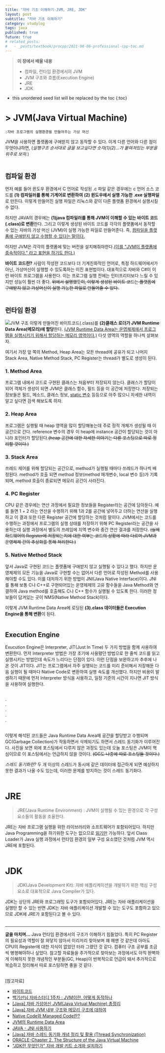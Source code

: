 ```yaml
---
title: "자바 기초 이해하기-JVM, JRE, JDK"
layout: post
subtitle: "자바 기초 이해하기"
category: studylog
tags: java
published: true
future: true
# related_posts:
#   - _posts/textbook/procpp/2021-08-06-professional-cpp-toc.md
---
```


> **이 장에서 배울 내용**
>
> * 컴파일, 런타임 환경에서의 JVM
> * JVM 구조와 흐름(Execution Engine)
> * JRE
> * JDK

<!--more-->

* this unordered seed list will be replaced by the toc
{:toc}

# > JVM(Java Virtual Machine)
    :자바 프로그램의 실행환경을 만들어주는 가상 머신

JVM을 사용하면 플랫폼에 구애받지 않고 동작할 수 있다. 이게 다른 언어와 다른 점이 무엇이냐하면, 
(*실행구조 순서대로 글을 보고싶다면 숫자(1)(2)...가 붙여져있는 부분을 위주로 보자.*)<br/><br/>


## 컴파일 환경
먼저 예를 들어 윈도우 환경에서 C 언어로 작성된 .c 파일 같은 경우에는 c 언어 소스 코드를 **(1) 컴파일러를 통해 기계어로 변환하여** **(2) 윈도우에서 실행 가능한 .exe 실행파일**로 만든다. 이렇게 만들어진 실행 파일은 리눅스와 같이 다른 플랫폼 환경에서 실행시킬 수 없다.

하지만 JAVA의 경우에는 **(1)java 컴파일러를 통해 JVM이 이해할 수 있는 바이트 코드(.class)로 변환**한다. 그리고 이렇게 생성된 바이트 코드를 각각의 플랫폼에서 동작할 수 있는 자바의 가상 머신 (JVM)이 실행 가능한 파일로 만들어준다. 즉, <u>컴파일을 플랫폼에 구애받지 않고 수행할 수 있다는 말이다.</u>

하지만 JVM은 각각의 플랫폼에 맞는 버전을 설치해줘야한다.<u>(이를 "JVM이 플랫폼에 종속적이다." 라고 표현을 하기도 한다.)</u>

**바이트 코드란?**
사람이 작성한 코드보다 더 기계친화적인 언어로, 특정 하드웨어에서가 아닌, 가상머신이 실행할 수 있도록하는 이진 표현법이다. 대표적으로 자바와 C#이 이런 바이트 프로그램을 사용한다. 이는 프로그램 실행 전에는 인터프리터보다 느릴 수 있지만 성능이 훨씬 더 좋다. ~~위에서 설명했듯이, 이렇게 생성된 바이트 코드는 플랫폼에 구애받지 않고 가상머신이 실행 가능한 파일로 만들어줄 수 있다.~~<br/><br/>


## 런타임 환경
![JVM 구조](https://velog.velcdn.com/images%2Fbongf%2Fpost%2F204c2b42-b25b-4fc6-aec5-4a4269e6f260%2Fimage.png)
이렇게 만들어진 바이트코드(.class)를 **(2)클래스 로더가 JVM Runtime Data Area(메모리)에 할당**한다. <u>(JVM Runtime Data Area는 운영체제에서 프로그램을 실행시키기 위해서 할당하는 메모리 영역이다.)</u>   다섯 영역의 역할을 하나씩 살펴보자.

여기서 가장 앞 쪽의 Method, Heap Area는 모든 thread에 공유가 되고 나머지 Stack Area, Native Method Stack, PC Register는 thread가 별도로 생성이 된다.

### **1. Method Area**
프로그램 내에서 코드로 구현된 클래스는 처음부터 저장되지 않는다. 클래스가 할당이 되어 객체가 생성이 되면 JVM은 클래스 함수, 필드 등을 이 공간에 저장한다. 저장되는 정보들은 필드, 메소드, 클래스 정보, <u>static 변수</u> 등등으로 아주 많으니 자세한 내역이 알고 싶다면 검색 해보도록 하자.

### **2. Heap Area**
프로그램은 실행될 때 heap 영역을 많이 할당해놓는데 주로 정적 개체가 생성될 때 이 공간으로 간다. reference 변수의 경우 이 heap에 instance 공간이 할당되는 것이 아니라 포인터가 할당된다.~~(heap 공간에 대한 자세한 이야기는 다른 포스팅으로 따로 정리할 것이다.)~~  

### **3. Stack Area**
쓰레드 제어를 위해 할당되는 공간으로, method가 실행될 때마다 쓰레드가 하나씩 배정된다. method가 호출 되면 method 정보(method 매개변수, local 변수 등)가 기록되며, method 호출이 종료되면 메모리 공간이 사라진다.

### **4. PC Register**
CPU 같은 경우에는 연산 과정에서 필요한 정보들을 Register라는 공간에 담아둔다. 예를 들면 1 + 2 라는 연산을 수행하기 위해 1과 2를 공간에 넣어두고 더하는 연산을 실행하고 이 결과 또한 다른 Register 공간에 할당하는 것처럼 말이다.
JVM에서는 코드를 수행하는 과정에서 프로그램의 실행 상태를 저장하기 위해 PC Register라는 공간을 사용하는데 실행 과정에서 별도의 프레임에 지역 변수와 중간 연산 결과를 저장한다. ~~(실제 하드웨어의 Register에 저장되는지에 대한 여부는 코드의 상황에 따라 다르며  JVM과 운영체제 간의 추상화를 통해 처리한다.)~~ 

### **5. Native Method Stack**
앞서 Java로 구현된 코드는 플랫폼에 구애받지 않고 실행될 수 있다고 했다. 하지만 운영체제의 모든 기능을 Java로 구현할 수는 없어서 다른 언어로 작성된 Method를 사용해야할 수도 있다. 
이를 대처하기 위한 방법이 JNI(Java Native Interface)이다. JNI를 통해 보통 C나 C++로 구현되어있는 운영체제의 고유 함수들을 Java Method와 연결하여 Java method를 호출해도 C나 C++ 함수가 실행될 수 있도록 한다. 이러한 정보들이 담겨있는 곳이 NMS(Native Method Stack)이다.

이렇게 JVM Runtime Data Area에 로딩된 **(3).class 데이터들은 Execution Engine을 통해 변환**이 된다.<br/><br/>


## Execution Engine
Exucution Engine은 Interpreter, JIT(Just In Time) 두 가지 방법을 함께 사용하여 변환한다. 먼저 Interpreter 방법은 가장 초기에 사용됐던 방법으로 한 줄씩 코드를 읽고 실행시키는 방법인데 속도가 느리다는 단점이 있다. 이런 단점을 보완하고자 추후에 나온 것이 JIT이다. JIT는 프로그램에서 자주 실행되는 코드를 미리 준비해서 저장해둔 다음 실행이 될 때마다 Native Code로 변환하여 실행 속도를 개선했다. 하지만 비용이 발생하기 때문에 먼저 Interpreter 방식을 사용하고, 일정 기준의 시간이 지나면 JIT 방식을 사용하여 실행한다.<br/><br/>

.<br/>
.<br/>
.<br/>
.<br/>
.<br/><br/>

이렇게 해석된 코드들은 Java Runtime Data Area에 공간을 할당받고 수행되며 GC(Garbage Collection)가 작동하면서 삭제되기도 하면서 스레드 동기화가 이루어진다. 사진을 보면 외에 포스팅에서 다루지 않은 과정도 있는데 오늘 포스팅은 JVM이 핵심이므로 이 포스팅에서는 언급하지 않을 것이다. ~~(GC도 나중에 따로 포스팅둘 것이다.)~~  

*스레드 동기화란?*
두 개 이상의 스레드가 동시에 같은 데이터에 접근하게 되면 예상하지 못한 결과가 나올 수도 있는데, 이러한 문제를 방지하는 것이 스레드 동기화다.<br/><br/>


# JRE
> JRE(Java Runtime Environment) : JVM이 실행될 수 있는 환경으로 각 구성 요소들의 활동을 조율한다.

JRE는 자바 프로그램 실행을 위한 라이브러리와 소프트웨어가 포함되어있다. 하지만 Java Programming을 하기위한 도구는 없으므로 <u>읽기만</u> 가능하다. 앞서 Class Loader가 Java 실행 과정에서 런타임 환경의 일부 구성 요소였던 것처럼 JVM 역시 JRE에 포함된다.<br/><br/>


# JDK
> JDK(Java Development Kit): 자바 애플리케이션을 개발하기 위한 핵심 구성요소로 대표적으로 Java Compiler가 있다.

JDK는 상단의 JRE와 프로그래밍 도구가 포함되어있다. JRE는 자바 애플리케이션을 실행만 할 수 있는 반면 JDK는 자바 애플리케이션 개발할 수 있는 도구도 포함하고 있으므로 JDK에 JRE가 포함된다고 볼 수 있다.<br/><br/>

<hr/>

**글을 마치며...**
Java 런타임 환경에서의 구조가 이해하기 힘들었다. 
특히 PC Register의 필요성과 역할이 잘 와닿지 않아서 이리저리 찾아보며 꽤 헤맨 것 같은데 아마도  CPU의 Register에 대한 지식이 없었던 터라 그랬던 것 같다. 컴퓨터 구조 공부를 조금씩 병행해야하나 싶었다.
참고할 자료들을 추가적으로 찾아보는 과정에서도 아직 완벽하게 이해하지 못한 개념적인 부분들(GC, Heap)이 반복적으로 언급이 돼서 추가적으로 복습하고 정리해서 따로 포스팅하면 좋을 것 같다.<br/><br/>

[참고자료]
<br/>
* [바이트코드](https://ko.wikipedia.org/wiki/%EB%B0%94%EC%9D%B4%ED%8A%B8%EC%BD%94%EB%93%9C)</br>
* [백기선님 자바스터디 1주차 : JVM이란, 어떻게 동작하나](https://velog.io/@bongf/study-java-whiteship-javaStudy-week1)  
* [[Java] 자바 가상머신 JVM(Java Virtual Machine) 총정리](https://coding-factory.tistory.com/827)  
* [[Java] 자바 JVM 내부 구조와 메모리 구조에 대하여](https://coding-factory.tistory.com/828)  
* [Native Code와 Managed Code란?](https://m.blog.naver.com/PostView.naver?isHttpsRedirect=true&blogId=ehgml1644&logNo=220930953263)  
* [JVM의 Runtime Data Area](https://www.holaxprogramming.com/2013/07/16/java-jvm-runtime-data-area/)  
* [JAVA - JNI 사용하기](https://mommoo.tistory.com/71)  
* [[Java] 자바 스레드 동기화 개념 정리 및 활용 (Thread Synchronization)](https://ittrue.tistory.com/173)  
* [ORACLE-Chapter 2. The Structure of the Java Virtual Machine](https://docs.oracle.com/javase/specs/jvms/se8/html/jvms-2.html)  
* ["JDK란 무엇인가" 자바 개발 키트 소개와 설치하기](https://www.itworld.co.kr/news/110817)  
 
<!-- Back to [전문가를 위한 C++ (Professional C++) 작성 포스트 모음](professional-cpp-toc){:.heading.flip-title}
{:.read-more} -->